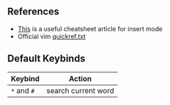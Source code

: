 ## References
- [This](https://dev.to/iggredible/the-only-vim-insert-mode-cheatsheet-you-ever-needed-nk9) is a useful cheatsheet article for insert mode
- Official vim [quickref.txt](https://vimhelp.org/quickref.txt.html)

## Default Keybinds
| Keybind     | Action              |
| ----------- | ------------------- |
| `*` and `#` | search current word |
